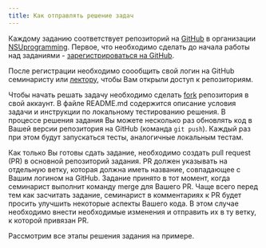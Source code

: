 ```yaml
---
title: Как отправлять решение задач
---
```


Каждому заданию соответствует репозиторий на [GitHub](https://github.com) в организации [NSUprogramming](https://github.com/NSU-Programming). Первое, что необходимо сделать до начала работы над заданиями - [зарегистрироваться на GitHub](https://github.com/join).

После регистрации необходимо соообщить свой логин на GitHub семинаристу или [лектору](mailto:v.vorobev@nsu.ru?subject=NewGitHubAccount), чтобы Вам открыли доступ к репозиториям.

Чтобы начать решать задачу необходимо сделать [fork](https://docs.github.com/en/github/getting-started-with-github/fork-a-repo) репозитория в свой аккаунт. В файле README.md содержится описание условия задачи и инструкции по локальному тестированию решения. В процессе решения задания Вы можете несколько раз обновлять код в Вашей версии репозитория на GitHub (команда `git push`). Каждый раз при этом будут запускаться тесты, аналогичные локальным тестам.

Как только Вы готовы сдать задание, необходимо создать pull request (PR) в основной репозиторий задания. PR должен указывать на отдельную ветку, которая должна иметь название, совпадающее с Вашим логином на GitHub. Задание принято в тот момент, когда семинарист выполнит команду merge для Вашего PR. Чаще всего перед тем как засчитать задание, семинарист в комментариях к PR будет просить улучшить некоторые аспекты Вашего кода. В этом случае необходимо внести необходимые изменения и отправить их в ту ветку, к которой привязан PR.

Рассмотрим все этапы решения задания на примере.
